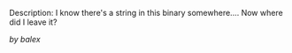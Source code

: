 Description:
I know there's a string in this binary somewhere.... Now where did I leave it?

_by balex_